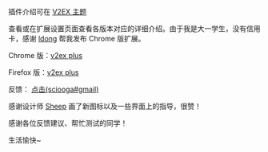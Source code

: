 插件介绍可在 [V2EX 主题](http://www.v2ex.com/t/198074) 

查看或在扩展设置页面查看各版本对应的详细介绍。由于我是大一学生，没有信用卡，感谢 [ldong](https://github.com/ldong) 帮我发布 Chrome 版扩展。

Chrome 版：[v2ex plus](https://chrome.google.com/webstore/detail/v2ex-plus/limfkkkgjbcfmfhkclkohdhddfngakhb)

Firefox 版：[v2ex plus](https://addons.mozilla.org/zh-CN/firefox/addon/v2ex-plus/)

反馈： [点击(sciooga#gmail)](mailto:sciooga@gmail.com)

感谢设计师 [Sheep](http://sheephe.com) 画了新图标以及一些界面上的指导，很赞！

感谢各位反馈建议、帮忙测试的同学！

生活愉快~
